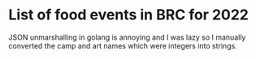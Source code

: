 # List of food events in BRC for 2022

JSON unmarshalling in golang is annoying and I was lazy so I manually converted the camp and art names which were integers into strings.
